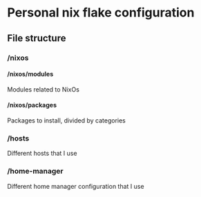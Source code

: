 # Personal nix flake configuration

## File structure

### /nixos

#### /nixos/modules
Modules related to NixOs

#### /nixos/packages
Packages to install, divided by categories

### /hosts
Different hosts that I use

### /home-manager
Different home manager configuration that I use

